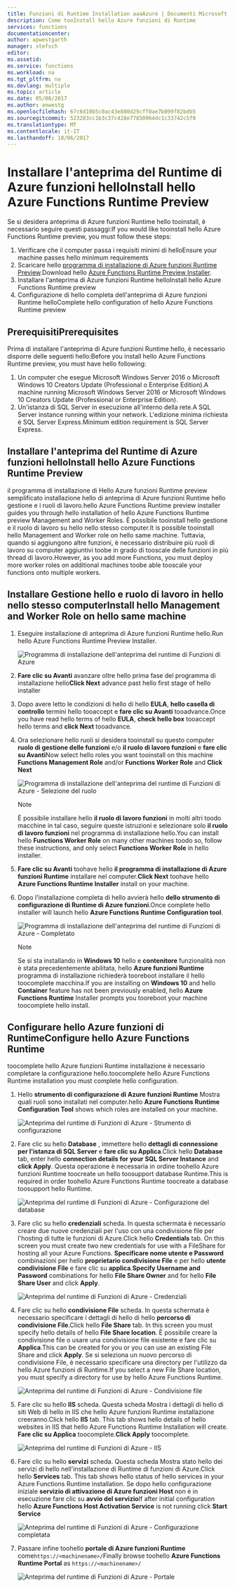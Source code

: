 ```yaml
---
title: Funzioni di Runtime Installation aaaAzure | Documenti Microsoft
description: Come tooInstall hello Azure funzioni di Runtime
services: functions
documentationcenter: 
author: apwestgarth
manager: stefsch
editor: 
ms.assetid: 
ms.service: functions
ms.workload: na
ms.tgt_pltfrm: na
ms.devlang: multiple
ms.topic: article
ms.date: 05/08/2017
ms.author: anwestg
ms.openlocfilehash: 67c6d10b5c0ac43e880d29cff0ae7b099f82bdb5
ms.sourcegitcommit: 523283cc1b3c37c428e77850964dc1c33742c5f0
ms.translationtype: MT
ms.contentlocale: it-IT
ms.lasthandoff: 10/06/2017
---
```

# <a name="install-hello-azure-functions-runtime-preview"></a><span data-ttu-id="30e04-103">Installare l'anteprima del Runtime di Azure funzioni hello</span><span class="sxs-lookup"><span data-stu-id="30e04-103">Install hello Azure Functions Runtime Preview</span></span>

<span data-ttu-id="30e04-104">Se si desidera anteprima di Azure funzioni Runtime hello tooinstall, è necessario seguire questi passaggi:</span><span class="sxs-lookup"><span data-stu-id="30e04-104">If you would like tooinstall hello Azure Functions Runtime preview, you must follow these steps:</span></span>

1. <span data-ttu-id="30e04-105">Verificare che il computer passa i requisiti minimi di hello</span><span class="sxs-lookup"><span data-stu-id="30e04-105">Ensure your machine passes hello minimum requirements</span></span>
1. <span data-ttu-id="30e04-106">Scaricare hello [programma di installazione di Azure funzioni Runtime Preview](https://aka.ms/azafr).</span><span class="sxs-lookup"><span data-stu-id="30e04-106">Download hello [Azure Functions Runtime Preview Installer](https://aka.ms/azafr).</span></span> 
1. <span data-ttu-id="30e04-107">Installare l'anteprima di Azure funzioni Runtime hello</span><span class="sxs-lookup"><span data-stu-id="30e04-107">Install hello Azure Functions Runtime preview</span></span>
1. <span data-ttu-id="30e04-108">Configurazione di hello completa dell'anteprima di Azure funzioni Runtime hello</span><span class="sxs-lookup"><span data-stu-id="30e04-108">Complete hello configuration of hello Azure Functions Runtime preview</span></span>

## <a name="prerequisites"></a><span data-ttu-id="30e04-109">Prerequisiti</span><span class="sxs-lookup"><span data-stu-id="30e04-109">Prerequisites</span></span>

<span data-ttu-id="30e04-110">Prima di installare l'anteprima di Azure funzioni Runtime hello, è necessario disporre delle seguenti hello:</span><span class="sxs-lookup"><span data-stu-id="30e04-110">Before you install hello Azure Functions Runtime preview, you must have hello following:</span></span>

1. <span data-ttu-id="30e04-111">Un computer che esegue Microsoft Windows Server 2016 o Microsoft Windows 10 Creators Update (Professional o Enterprise Edition).</span><span class="sxs-lookup"><span data-stu-id="30e04-111">A machine running Microsoft Windows Server 2016 or Microsoft Windows 10 Creators Update (Professional or Enterprise Edition).</span></span>
1. <span data-ttu-id="30e04-112">Un'istanza di SQL Server in esecuzione all'interno della rete.</span><span class="sxs-lookup"><span data-stu-id="30e04-112">A SQL Server instance running within your network.</span></span>  <span data-ttu-id="30e04-113">L'edizione minima richiesta è SQL Server Express.</span><span class="sxs-lookup"><span data-stu-id="30e04-113">Minimum edition requirement is SQL Server Express.</span></span>

## <a name="install-hello-azure-functions-runtime-preview"></a><span data-ttu-id="30e04-114">Installare l'anteprima del Runtime di Azure funzioni hello</span><span class="sxs-lookup"><span data-stu-id="30e04-114">Install hello Azure Functions Runtime Preview</span></span>

<span data-ttu-id="30e04-115">il programma di installazione di Hello Azure funzioni Runtime preview semplificato installazione hello di anteprima di Azure funzioni Runtime hello gestione e i ruoli di lavoro.</span><span class="sxs-lookup"><span data-stu-id="30e04-115">hello Azure Functions Runtime preview installer guides you through hello installation of hello Azure Functions Runtime preview Management and Worker Roles.</span></span>  <span data-ttu-id="30e04-116">È possibile tooinstall hello gestione e il ruolo di lavoro su hello nello stesso computer.</span><span class="sxs-lookup"><span data-stu-id="30e04-116">It is possible tooinstall hello Management and Worker role on hello same machine.</span></span>  <span data-ttu-id="30e04-117">Tuttavia, quando si aggiungono altre funzioni, è necessario distribuire più ruoli di lavoro su computer aggiuntivi toobe in grado di tooscale delle funzioni in più thread di lavoro.</span><span class="sxs-lookup"><span data-stu-id="30e04-117">However, as you add more Functions, you must deploy more worker roles on additional machines toobe able tooscale your functions onto multiple workers.</span></span>

## <a name="install-hello-management-and-worker-role-on-hello-same-machine"></a><span data-ttu-id="30e04-118">Installare Gestione hello e ruolo di lavoro in hello nello stesso computer</span><span class="sxs-lookup"><span data-stu-id="30e04-118">Install hello Management and Worker Role on hello same machine</span></span>

1. <span data-ttu-id="30e04-119">Eseguire installazione di anteprima di Azure funzioni Runtime hello.</span><span class="sxs-lookup"><span data-stu-id="30e04-119">Run hello Azure Functions Runtime Preview Installer.</span></span>

    ![Programma di installazione dell'anteprima del runtime di Funzioni di Azure][1]

1. <span data-ttu-id="30e04-121">**Fare clic su Avanti** avanzare oltre hello prima fase del programma di installazione hello</span><span class="sxs-lookup"><span data-stu-id="30e04-121">**Click Next** advance past hello first stage of hello installer</span></span>
1. <span data-ttu-id="30e04-122">Dopo avere letto le condizioni di hello di hello **EULA**, **hello casella di controllo** termini hello tooaccept e **fare clic su Avanti** tooadvance.</span><span class="sxs-lookup"><span data-stu-id="30e04-122">Once you have read hello terms of hello **EULA**, **check hello box** tooaccept hello terms and **click Next** tooadvance.</span></span>
1. <span data-ttu-id="30e04-123">Ora selezionare hello ruoli si desidera tooinstall su questo computer **ruolo di gestione delle funzioni** e/o **il ruolo di lavoro funzioni** e **fare clic su Avanti**</span><span class="sxs-lookup"><span data-stu-id="30e04-123">Now select hello roles you want tooinstall on this machine **Functions Management Role** and/or **Functions Worker Role** and **Click Next**</span></span>

    ![Programma di installazione dell'anteprima del runtime di Funzioni di Azure - Selezione del ruolo][3]

    > [!NOTE]
    > <span data-ttu-id="30e04-125">È possibile installare hello **il ruolo di lavoro funzioni** in molti altri toodo macchine in tal caso, seguire queste istruzioni e selezionare solo **il ruolo di lavoro funzioni** nel programma di installazione hello.</span><span class="sxs-lookup"><span data-stu-id="30e04-125">You can install hello **Functions Worker Role** on many other machines toodo so, follow these instructions, and only select **Functions Worker Role** in hello installer.</span></span>

1. <span data-ttu-id="30e04-126">**Fare clic su Avanti** toohave hello **il programma di installazione di Azure funzioni Runtime** installare nel computer.</span><span class="sxs-lookup"><span data-stu-id="30e04-126">**Click Next** toohave hello **Azure Functions Runtime Installer** install on your machine.</span></span>
1. <span data-ttu-id="30e04-127">Dopo l'installazione completa di hello avvierà hello **dello strumento di configurazione di Runtime di Azure funzioni**.</span><span class="sxs-lookup"><span data-stu-id="30e04-127">Once complete hello installer will launch hello **Azure Functions Runtime Configuration tool**.</span></span>

    ![Programma di installazione dell'anteprima del runtime di Funzioni di Azure - Completato][5]

    > [!NOTE]
    > <span data-ttu-id="30e04-129">Se si sta installando in **Windows 10** hello e **contenitore** funzionalità non è stata precedentemente abilitata, hello **Azure funzioni Runtime** programma di installazione richiederà tooreboot installare il hello toocomplete macchina.</span><span class="sxs-lookup"><span data-stu-id="30e04-129">If you are installing on **Windows 10** and hello **Container** feature has not been previously enabled, hello **Azure Functions Runtime** Installer prompts you tooreboot your machine toocomplete hello install.</span></span>

## <a name="configure-hello-azure-functions-runtime"></a><span data-ttu-id="30e04-130">Configurare hello Azure funzioni di Runtime</span><span class="sxs-lookup"><span data-stu-id="30e04-130">Configure hello Azure Functions Runtime</span></span>

<span data-ttu-id="30e04-131">toocomplete hello Azure funzioni Runtime installazione è necessario completare la configurazione hello.</span><span class="sxs-lookup"><span data-stu-id="30e04-131">toocomplete hello Azure Functions Runtime installation you must complete hello configuration.</span></span>

1. <span data-ttu-id="30e04-132">Hello **strumento di configurazione di Azure funzioni Runtime** Mostra quali ruoli sono installati nel computer.</span><span class="sxs-lookup"><span data-stu-id="30e04-132">hello **Azure Functions Runtime Configuration Tool** shows which roles are installed on your machine.</span></span>

    ![Anteprima del runtime di Funzioni di Azure - Strumento di configurazione][6]

1. <span data-ttu-id="30e04-134">Fare clic su hello **Database** , immettere hello **dettagli di connessione per l'istanza di SQL Server** e **fare clic su Applica**.</span><span class="sxs-lookup"><span data-stu-id="30e04-134">Click hello **Database** tab, enter hello **connection details for your SQL Server Instance** and **click Apply**.</span></span>  <span data-ttu-id="30e04-135">Questa operazione è necessaria in ordine toohello Azure funzioni Runtime toocreate un hello toosupport database Runtime.</span><span class="sxs-lookup"><span data-stu-id="30e04-135">This is required in order toohello Azure Functions Runtime toocreate a database toosupport hello Runtime.</span></span>
    
    ![Anteprima del runtime di Funzioni di Azure - Configurazione del database][7]

1. <span data-ttu-id="30e04-137">Fare clic su hello **credenziali** scheda.  In questa schermata è necessario creare due nuove credenziali per l'uso con una condivisione file per l'hosting di tutte le funzioni di Azure.</span><span class="sxs-lookup"><span data-stu-id="30e04-137">Click hello **Credentials** tab.  On this screen you must create two new credentials for use with a FileShare for hosting all your Azure Functions.</span></span>  <span data-ttu-id="30e04-138">**Specificare nome utente e Password** combinazioni per hello **proprietario condivisione File** e per hello **utente condivisione File** e fare clic su **applica**.</span><span class="sxs-lookup"><span data-stu-id="30e04-138">**Specify Username and Password** combinations for hello **File Share Owner** and for hello **File Share User** and click **Apply**.</span></span>

    ![Anteprima del runtime di Funzioni di Azure - Credenziali][8]

1. <span data-ttu-id="30e04-140">Fare clic su hello **condivisione File** scheda.  In questa schermata è necessario specificare i dettagli di hello di hello **percorso di condivisione File**.</span><span class="sxs-lookup"><span data-stu-id="30e04-140">Click hello **File Share** tab.  In this screen you must specify hello details of hello **File Share location**.</span></span>  <span data-ttu-id="30e04-141">È possibile creare la condivisione file o usare una condivisione file esistente e fare clic su **Applica**.</span><span class="sxs-lookup"><span data-stu-id="30e04-141">This can be created for you or you can use an existing File Share and click **Apply**.</span></span>  <span data-ttu-id="30e04-142">Se si seleziona un nuovo percorso di condivisione File, è necessario specificare una directory per l'utilizzo da hello Azure funzioni di Runtime.</span><span class="sxs-lookup"><span data-stu-id="30e04-142">If you select a new File Share location, you must specify a directory for use by hello Azure Functions Runtime.</span></span>
    
    ![Anteprima del runtime di Funzioni di Azure - Condivisione file][9]

1. <span data-ttu-id="30e04-144">Fare clic su hello **IIS** scheda.  Questa scheda Mostra i dettagli di hello di siti Web di hello in IIS che hello Azure funzioni Runtime installazione creeranno.</span><span class="sxs-lookup"><span data-stu-id="30e04-144">Click hello **IIS** tab.  This tab shows hello details of hello websites in IIS that hello Azure Functions Runtime Installation will create.</span></span>  <span data-ttu-id="30e04-145">**Fare clic su Applica** toocomplete.</span><span class="sxs-lookup"><span data-stu-id="30e04-145">**Click Apply** toocomplete.</span></span>

    ![Anteprima del runtime di Funzioni di Azure - IIS][10]

1. <span data-ttu-id="30e04-147">Fare clic su hello **servizi** scheda.  Questa scheda Mostra stato hello dei servizi di hello nell'installazione di Runtime di funzioni di Azure.</span><span class="sxs-lookup"><span data-stu-id="30e04-147">Click hello **Services** tab.  This tab shows hello status of hello services in your Azure Functions Runtime installation.</span></span>  <span data-ttu-id="30e04-148">Se dopo hello configurazione iniziale **servizio di attivazione di Azure funzioni Host** non è in esecuzione fare clic su **avvio del servizio**</span><span class="sxs-lookup"><span data-stu-id="30e04-148">If after initial configuration hello **Azure Functions Host Activation Service** is not running click **Start Service**</span></span>

    ![Anteprima del runtime di Funzioni di Azure - Configurazione completata][11]

1. <span data-ttu-id="30e04-150">Passare infine toohello **portale di Azure funzioni Runtime** come`https://<machinename>/`</span><span class="sxs-lookup"><span data-stu-id="30e04-150">Finally browse toohello **Azure Functions Runtime Portal** as `https://<machinename>/`</span></span>

    ![Anteprima del runtime di Funzioni di Azure - Portale][12]


<!--Image references-->
[1]: ./media/functions-runtime-install/AzureFunctionsRuntime_Installer1.png
[2]: ./media/functions-runtime-install/AzureFunctionsRuntime_Installer2-EULA.png
[3]: ./media/functions-runtime-install/AzureFunctionsRuntime_Installer3-ChooseRoles.png
[4]: ./media/functions-runtime-install/AzureFunctionsRuntime_Installer4-Install.png
[5]: ./media/functions-runtime-install/AzureFunctionsRuntime_Installer5-InstallComplete.png
[6]: ./media/functions-runtime-install/AzureFunctionsRuntime_Configuration1.png
[7]: ./media/functions-runtime-install/AzureFunctionsRuntime_Configuration2_SQL.png
[8]: ./media/functions-runtime-install/AzureFunctionsRuntime_Configuration3_Credentials.png
[9]: ./media/functions-runtime-install/AzureFunctionsRuntime_Configuration4_Fileshare.png
[10]: ./media/functions-runtime-install/AzureFunctionsRuntime_Configuration5_IIS.png
[11]: ./media/functions-runtime-install/AzureFunctionsRuntime_Configuration6_Services.png
[12]: ./media/functions-runtime-install/AzureFunctionsRuntime_Portal.png